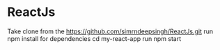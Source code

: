 # ReactJs
Take clone from the https://github.com/simrndeepsingh/ReactJs.git
run npm install for dependencies
cd my-react-app
run npm start
